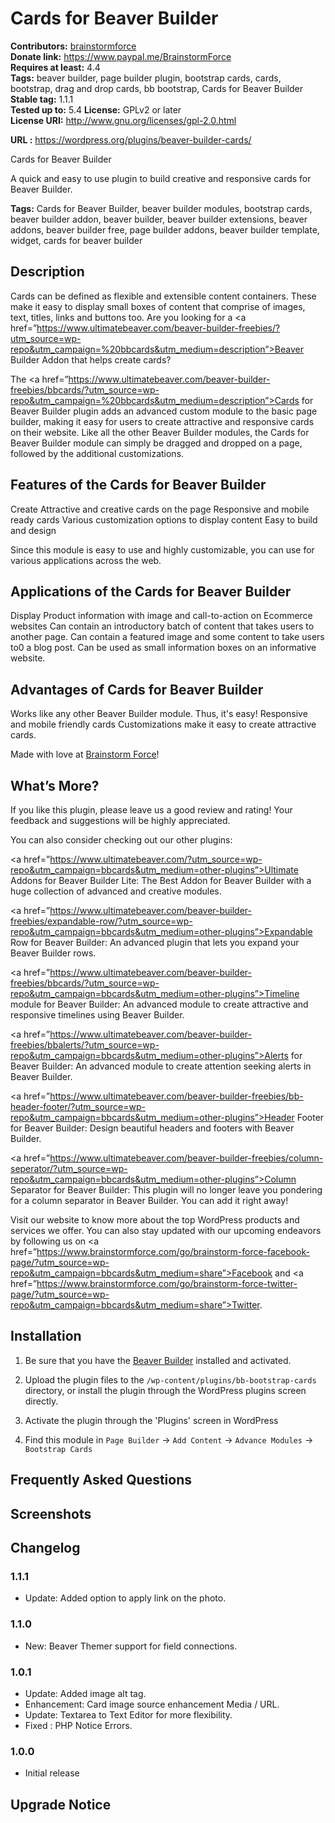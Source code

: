# Cards for Beaver Builder #
**Contributors:** [brainstormforce](https://profiles.wordpress.org/brainstormforce)  
**Donate link:** https://www.paypal.me/BrainstormForce  
**Requires at least:** 4.4  
**Tags:** beaver builder, page builder plugin, bootstrap cards, cards, bootstrap, drag and drop cards, bb bootstrap, Cards for Beaver Builder  
**Stable tag:** 1.1.1  
**Tested up to:** 5.4 
**License:** GPLv2 or later  
**License URI:** http://www.gnu.org/licenses/gpl-2.0.html  

**URL :** https://wordpress.org/plugins/beaver-builder-cards/  
 
Cards for Beaver Builder
 
A quick and easy to use plugin to build creative and responsive cards for Beaver Builder.

**Tags:** Cards for Beaver Builder, beaver builder modules, bootstrap cards, beaver builder addon, beaver builder, beaver builder extensions, beaver addons, beaver builder free, page builder addons, beaver builder template, widget, cards for beaver builder  

## Description ##

Cards can be defined as flexible and extensible content containers. These make it easy to display small boxes of content that comprise of images, text, titles, links and buttons too. Are you looking for a <a href=”https://www.ultimatebeaver.com/beaver-builder-freebies/?utm_source=wp-repo&utm_campaign=%20bbcards&utm_medium=description”>Beaver Builder Addon</a> that helps create cards?


The <a href=”https://www.ultimatebeaver.com/beaver-builder-freebies/bbcards/?utm_source=wp-repo&utm_campaign=%20bbcards&utm_medium=description”>Cards for Beaver Builder</a> plugin adds an advanced custom module to the basic page builder, making it easy for users to create attractive and responsive cards on their website. Like all the other Beaver Builder modules, the Cards for Beaver Builder module can simply be dragged and dropped on a page, followed by the additional customizations.

## Features of the Cards for Beaver Builder ##

Create Attractive and creative cards on the page
Responsive and mobile ready cards
Various customization options to display content
Easy to build and design

Since this module is easy to use and highly customizable, you can use for various applications across the web.

## Applications of the Cards for Beaver Builder ##

Display Product information with image and call-to-action on Ecommerce websites
Can contain an introductory batch of content that takes users to another page.
Can contain a featured image and some content to take users to0 a blog post.
Can be used as small information boxes on an informative website.

## Advantages of Cards for Beaver Builder ##

Works like any other Beaver Builder module. Thus, it's easy!
Responsive and mobile friendly cards
Customizations make it easy to create attractive cards.

Made with love at <a href="https://www.brainstormforce.com/?utm_source=wp-repo&utm_campaign=bbcards&utm_medium=description">Brainstorm Force</a>! 

## What’s More? ##

If you like this plugin, please leave us a good review and rating! Your feedback and suggestions will be highly appreciated.

You can also consider checking out our other plugins:

<a href=”https://www.ultimatebeaver.com/?utm_source=wp-repo&utm_campaign=bbcards&utm_medium=other-plugins”>Ultimate Addons for Beaver Builder Lite</a>: The Best Addon for Beaver Builder with a huge collection of advanced and creative modules.

<a href=”https://www.ultimatebeaver.com/beaver-builder-freebies/expandable-row/?utm_source=wp-repo&utm_campaign=bbcards&utm_medium=other-plugins”>Expandable Row for Beaver Builder</a>: An advanced plugin that lets you expand your Beaver Builder rows.

<a href=”https://www.ultimatebeaver.com/beaver-builder-freebies/bbcards/?utm_source=wp-repo&utm_campaign=bbcards&utm_medium=other-plugins”>Timeline module for Beaver Builder</a>: An advanced module to create attractive and responsive timelines using Beaver Builder.

<a href=”https://www.ultimatebeaver.com/beaver-builder-freebies/bbalerts/?utm_source=wp-repo&utm_campaign=bbcards&utm_medium=other-plugins”>Alerts for Beaver Builder</a>: An advanced module to create attention seeking alerts in Beaver Builder.

<a href=”https://www.ultimatebeaver.com/beaver-builder-freebies/bb-header-footer/?utm_source=wp-repo&utm_campaign=bbcards&utm_medium=other-plugins”>Header Footer for Beaver Builder</a>: Design beautiful headers and footers with Beaver Builder.

<a href=”https://www.ultimatebeaver.com/beaver-builder-freebies/column-seperator/?utm_source=wp-repo&utm_campaign=bbcards&utm_medium=other-plugins”>Column Separator for Beaver Builder</a>: This plugin will no longer leave you pondering for a column separator in Beaver Builder. You can add it right away!
 
Visit our website to know more about the top WordPress products and services we offer. You can also stay updated with our upcoming endeavors by following us on <a href=”https://www.brainstormforce.com/go/brainstorm-force-facebook-page/?utm_source=wp-repo&utm_campaign=bbcards&utm_medium=share”>Facebook</a> and <a href=”https://www.brainstormforce.com/go/brainstorm-force-twitter-page/?utm_source=wp-repo&utm_campaign=bbcards&utm_medium=share”>Twitter</a>.

## Installation ##

1. Be sure that you have the [Beaver Builder](https://goo.gl/rYCvGw "Beaver Builder") installed and activated.

2. Upload the plugin files to the `/wp-content/plugins/bb-bootstrap-cards` directory, or install the plugin through the WordPress plugins screen directly.

3. Activate the plugin through the 'Plugins' screen in WordPress

4. Find this module in `Page Builder` -> `Add Content` -> `Advance Modules` -> `Bootstrap Cards`

## Frequently Asked Questions ##


## Screenshots ##


## Changelog ##

### 1.1.1 ###
* Update: Added option to apply link on the photo.

### 1.1.0 ###
* New: Beaver Themer support for field connections.

### 1.0.1 ###
- Update: Added image alt tag.
- Enhancement: Card image source enhancement Media / URL.
- Update: Textarea to Text Editor for more flexibility.
- Fixed	: PHP Notice Errors.

### 1.0.0 ###
- Initial release

## Upgrade Notice ##
